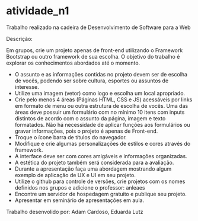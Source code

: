 # atividade_n1

Trabalho realizado na cadeira de Desenvolvimento de Software para a Web


Descrição:

Em grupos, crie um projeto apenas de front-end utilizando o Framework Bootstrap ou outro framework de sua escolha. O objetivo do trabalho é explorar os conhecimentos abordados até o momento.
 - O assunto e as informações contidas no projeto devem ser de escolha de vocês, podendo ser sobre cultura, esportes ou assuntos de interesse.
 - Utilize uma imagem (vetor) como logo e escolha um local apropriado.
 - Crie pelo menos 4 áreas (Páginas HTML, CSS e JS) acessáveis por links em formato de menu ou outra estrutura de escolha de vocês. Uma das áreas deve possuir um formulário com no mínimo 10 itens com inputs distintos de acordo com o assunto da página, imagem e texto formatados. Não há necessidade de aplicar funções aos formulários ou gravar informações, pois o projeto é apenas de Front-end.
- Troque o ícone barra de títulos do navegador.
- Modifique e crie algumas personalizações de estilos e cores através do framework.
 - A interface deve ser com cores amigáveis e informações organizadas.
 - A estética do projeto também será considerada para a avaliação.
 - Durante a apresentação faça uma abordagem mostrando algum exemplo de aplicação de UX e UI em seu projeto.
- Utilize o github para controle de versões, crie projetos com os nomes definidos nos grupos e adicione o professor: anleaes
- Encontre um servidor de hospedagem gratuito e publique seu projeto.
- Apresentar em seminário de apresentações em aula.

Trabalho desenvolido por: Adam Cardoso, Eduarda Lutz